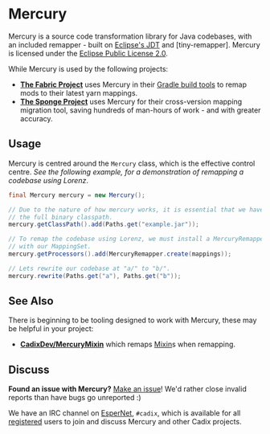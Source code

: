 Mercury
=======

Mercury is a source code transformation library for Java codebases, with an
included remapper - built on [Eclipse's JDT] and [tiny-remapper]. Mercury is licensed
under the [Eclipse Public License 2.0](LICENSE).

While Mercury is used by the following projects:

- **[The Fabric Project]** uses Mercury in their
  [Gradle build tools](https://fabricmc.net/wiki/tutorial:migratemappings) to
  remap mods to their latest yarn mappings.
- **[The Sponge Project]** uses Mercury for their cross-version mapping
  migration tool, saving hundreds of man-hours of work - and with greater
  accuracy.

## Usage

Mercury is centred around the `Mercury` class, which is the effective control
centre. *See the following example, for a demonstration of remapping a codebase
using Lorenz*.

```java
final Mercury mercury = new Mercury();

// Due to the nature of how mercury works, it is essential that we have
// the full binary classpath.
mercury.getClassPath().add(Paths.get("example.jar"));

// To remap the codebase using Lorenz, we must install a MercuryRemapper,
// with our MappingSet.
mercury.getProcessors().add(MercuryRemapper.create(mappings));

// Lets rewrite our codebase at "a/" to "b/".
mercury.rewrite(Paths.get("a"), Paths.get("b"));
```

## See Also

There is beginning to be tooling designed to work with Mercury, these may be
helpful in your project:

- **[CadixDev/MercuryMixin]** which remaps [Mixin]s when remapping.

## Discuss

**Found an issue with Mercury?** [Make an issue]! We'd rather close invalid
reports than have bugs go unreported :)

We have an IRC channel on [EsperNet], `#cadix`, which is available for all
[registered](https://esper.net/getting_started.php#registration) users to join
and discuss Mercury and other Cadix projects.

[Eclipse's JDT]: https://www.eclipse.org/jdt/
[The Fabric Project]: https://fabricmc.net/
[The Sponge Project]: https://www.spongepowered.org/
[at]: https://github.com/CadixDev/at
[CadixDev/MercuryMixin]: https://github.com/CadixDev/MercuryMixin
[Mixin]: https://github.com/SpongePowered/Mixin
[Make an issue]: https://github.com/CadixDev/Mercury/issues/new
[EsperNet]: https://esper.net/
